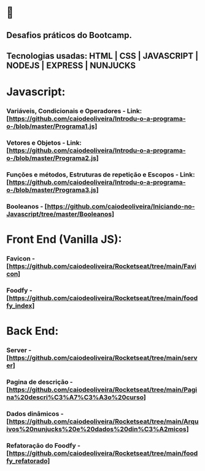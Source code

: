 # :rocket:

## Desafios práticos do Bootcamp.

## Tecnologias usadas: HTML | CSS | JAVASCRIPT | NODEJS | EXPRESS | NUNJUCKS

<h1> Javascript: </h1>

###  Variáveis, Condicionais e Operadores - Link: [https://github.com/caiodeoliveira/Introdu-o-a-programa-o-/blob/master/Programa1.js]
###  Vetores e Objetos - Link: [https://github.com/caiodeoliveira/Introdu-o-a-programa-o-/blob/master/Programa2.js]
###  Funções e métodos, Estruturas de repetição e Escopos - Link: [https://github.com/caiodeoliveira/Introdu-o-a-programa-o-/blob/master/Programa3.js]
###  Booleanos - [https://github.com/caiodeoliveira/Iniciando-no-Javascript/tree/master/Booleanos]

<h1> Front End (Vanilla JS): </h1>

### Favicon - [https://github.com/caiodeoliveira/Rocketseat/tree/main/Favicon]
### Foodfy - [https://github.com/caiodeoliveira/Rocketseat/tree/main/foodfy_index]
</h3>

<h1> Back End: </h1>

### Server - [https://github.com/caiodeoliveira/Rocketseat/tree/main/server]
### Pagina de descrição - [https://github.com/caiodeoliveira/Rocketseat/tree/main/Pagina%20descri%C3%A7%C3%A3o%20curso]
### Dados dinâmicos - [https://github.com/caiodeoliveira/Rocketseat/tree/main/Arquivos%20nunjucks%20e%20dados%20din%C3%A2micos]
### Refatoração do Foodfy - [https://github.com/caiodeoliveira/Rocketseat/tree/main/foodfy_refatorado]
